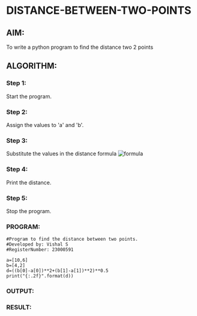 # DISTANCE-BETWEEN-TWO-POINTS

## AIM:
To write a python program to find the distance two 2 points
## ALGORITHM:
### Step 1:
Start the program.
### Step 2: 
Assign the values to 'a' and 'b'.
### Step 3: 
Substitute the values in the distance formula  ![formula](/formula.JPG)
### Step 4: 
Print the distance.
### Step 5: 
Stop the program.
### PROGRAM:
```
#Program to find the distance between two points.
#Developed by: Vishal S
#RegisterNumber: 23000591

a=[10,6]
b=[4,2]
d=((b[0]-a[0])**2+(b[1]-a[1])**2)**0.5
print("{:.2f}".format(d))

```  


### OUTPUT:


### RESULT:
